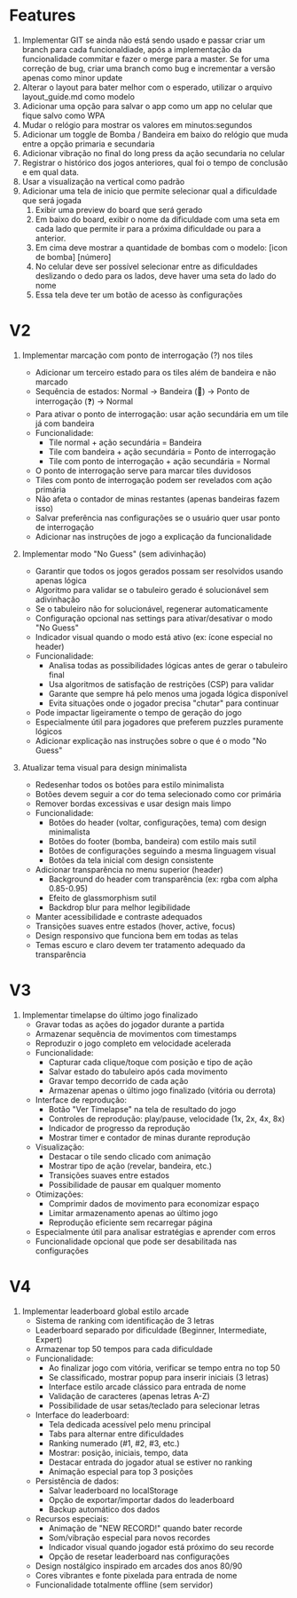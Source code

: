 # Features
1. Implementar GIT se ainda não está sendo usado e passar criar um branch para cada funcionaldiade, após a implementação da funcionalidade commitar e fazer o merge para a master. Se for uma correção de bug, criar uma branch como bug e incrementar a versão apenas como minor update
1. Alterar o layout para bater melhor com o esperado, utilizar o arquivo layout_guide.md como modelo
1. Adicionar uma opção para salvar o app como um app no celular que fique salvo como WPA
1. Mudar o relógio para mostrar os valores em minutos:segundos
1. Adicionar um toggle de Bomba / Bandeira em baixo do relógio que muda entre a opção primaria e secundaria
1. Adicionar vibração no final do long press da ação secundaria no celular
1. Registrar o histórico dos jogos anteriores, qual foi o tempo de conclusão e em qual data.
1. Usar a visualização na vertical como padrão
1. Adicionar uma tela de inicio que permite selecionar qual a dificuldade que será jogada
    1. Exibir uma preview do board que será gerado
    1. Em baixo do board, exibir o nome da dificuldade com uma seta em cada lado que permite ir para a próxima dificuldade ou para a anterior.
    1. Em cima deve mostrar a quantidade de bombas com o modelo: [icon de bomba] [número]
    1. No celular deve ser possível selecionar entre as dificuldades deslizando o dedo para os lados, deve haver uma seta do lado do nome 
    1. Essa tela deve ter um botão de acesso às configurações


# V2
1. Implementar marcação com ponto de interrogação (?) nos tiles
   - Adicionar um terceiro estado para os tiles além de bandeira e não marcado
   - Sequência de estados: Normal → Bandeira (🚩) → Ponto de interrogação (❓) → Normal
   - Para ativar o ponto de interrogação: usar ação secundária em um tile já com bandeira
   - Funcionalidade:
     - Tile normal + ação secundária = Bandeira
     - Tile com bandeira + ação secundária = Ponto de interrogação
     - Tile com ponto de interrogação + ação secundária = Normal
   - O ponto de interrogação serve para marcar tiles duvidosos
   - Tiles com ponto de interrogação podem ser revelados com ação primária
   - Não afeta o contador de minas restantes (apenas bandeiras fazem isso)
   - Salvar preferência nas configurações se o usuário quer usar ponto de interrogação
   - Adicionar nas instruções de jogo a explicação da funcionalidade

2. Implementar modo "No Guess" (sem adivinhação)
   - Garantir que todos os jogos gerados possam ser resolvidos usando apenas lógica
   - Algoritmo para validar se o tabuleiro gerado é solucionável sem adivinhação
   - Se o tabuleiro não for solucionável, regenerar automaticamente
   - Configuração opcional nas settings para ativar/desativar o modo "No Guess"
   - Indicador visual quando o modo está ativo (ex: ícone especial no header)
   - Funcionalidade:
     - Analisa todas as possibilidades lógicas antes de gerar o tabuleiro final
     - Usa algoritmos de satisfação de restrições (CSP) para validar
     - Garante que sempre há pelo menos uma jogada lógica disponível
     - Evita situações onde o jogador precisa "chutar" para continuar
   - Pode impactar ligeiramente o tempo de geração do jogo
   - Especialmente útil para jogadores que preferem puzzles puramente lógicos
   - Adicionar explicação nas instruções sobre o que é o modo "No Guess"

3. Atualizar tema visual para design minimalista
   - Redesenhar todos os botões para estilo minimalista
   - Botões devem seguir a cor do tema selecionado como cor primária
   - Remover bordas excessivas e usar design mais limpo
   - Funcionalidade:
     - Botões do header (voltar, configurações, tema) com design minimalista
     - Botões do footer (bomba, bandeira) com estilo mais sutil
     - Botões de configurações seguindo a mesma linguagem visual
     - Botões da tela inicial com design consistente
   - Adicionar transparência no menu superior (header)
     - Background do header com transparência (ex: rgba com alpha 0.85-0.95)
     - Efeito de glassmorphism sutil
     - Backdrop blur para melhor legibilidade
   - Manter acessibilidade e contraste adequados
   - Transições suaves entre estados (hover, active, focus)
   - Design responsivo que funciona bem em todas as telas
   - Temas escuro e claro devem ter tratamento adequado da transparência

# V3

1. Implementar timelapse do último jogo finalizado
   - Gravar todas as ações do jogador durante a partida
   - Armazenar sequência de movimentos com timestamps
   - Reproduzir o jogo completo em velocidade acelerada
   - Funcionalidade:
     - Capturar cada clique/toque com posição e tipo de ação
     - Salvar estado do tabuleiro após cada movimento
     - Gravar tempo decorrido de cada ação
     - Armazenar apenas o último jogo finalizado (vitória ou derrota)
   - Interface de reprodução:
     - Botão "Ver Timelapse" na tela de resultado do jogo
     - Controles de reprodução: play/pause, velocidade (1x, 2x, 4x, 8x)
     - Indicador de progresso da reprodução
     - Mostrar timer e contador de minas durante reprodução
   - Visualização:
     - Destacar o tile sendo clicado com animação
     - Mostrar tipo de ação (revelar, bandeira, etc.)
     - Transições suaves entre estados
     - Possibilidade de pausar em qualquer momento
   - Otimizações:
     - Comprimir dados de movimento para economizar espaço
     - Limitar armazenamento apenas ao último jogo
     - Reprodução eficiente sem recarregar página
   - Especialmente útil para analisar estratégias e aprender com erros
   - Funcionalidade opcional que pode ser desabilitada nas configurações

# V4

1. Implementar leaderboard global estilo arcade
   - Sistema de ranking com identificação de 3 letras
   - Leaderboard separado por dificuldade (Beginner, Intermediate, Expert)
   - Armazenar top 50 tempos para cada dificuldade
   - Funcionalidade:
     - Ao finalizar jogo com vitória, verificar se tempo entra no top 50
     - Se classificado, mostrar popup para inserir iniciais (3 letras)
     - Interface estilo arcade clássico para entrada de nome
     - Validação de caracteres (apenas letras A-Z)
     - Possibilidade de usar setas/teclado para selecionar letras
   - Interface do leaderboard:
     - Tela dedicada acessível pelo menu principal
     - Tabs para alternar entre dificuldades
     - Ranking numerado (#1, #2, #3, etc.)
     - Mostrar: posição, iniciais, tempo, data
     - Destacar entrada do jogador atual se estiver no ranking
     - Animação especial para top 3 posições
   - Persistência de dados:
     - Salvar leaderboard no localStorage
     - Opção de exportar/importar dados do leaderboard
     - Backup automático dos dados
   - Recursos especiais:
     - Animação de "NEW RECORD!" quando bater recorde
     - Som/vibração especial para novos recordes
     - Indicador visual quando jogador está próximo do seu recorde
     - Opção de resetar leaderboard nas configurações
   - Design nostálgico inspirado em arcades dos anos 80/90
   - Cores vibrantes e fonte pixelada para entrada de nome
   - Funcionalidade totalmente offline (sem servidor)